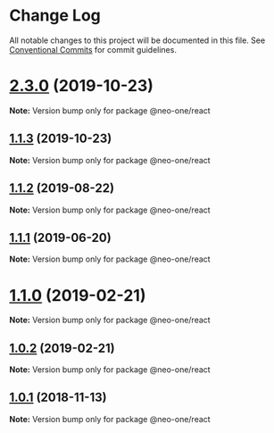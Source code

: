 # Change Log

All notable changes to this project will be documented in this file.
See [Conventional Commits](https://conventionalcommits.org) for commit guidelines.

# [2.3.0](https://github.com/neo-one-suite/neo-one/compare/@neo-one/react@1.1.3...@neo-one/react@2.3.0) (2019-10-23)

**Note:** Version bump only for package @neo-one/react





## [1.1.3](https://github.com/neo-one-suite/neo-one/compare/@neo-one/react@1.1.2...@neo-one/react@1.1.3) (2019-10-23)

**Note:** Version bump only for package @neo-one/react





## [1.1.2](https://github.com/neo-one-suite/neo-one/compare/@neo-one/react@1.1.1...@neo-one/react@1.1.2) (2019-08-22)

**Note:** Version bump only for package @neo-one/react





## [1.1.1](https://github.com/neo-one-suite/neo-one/compare/@neo-one/react@1.1.0...@neo-one/react@1.1.1) (2019-06-20)

**Note:** Version bump only for package @neo-one/react





# [1.1.0](https://github.com/neo-one-suite/neo-one/compare/@neo-one/react@1.0.2...@neo-one/react@1.1.0) (2019-02-21)

**Note:** Version bump only for package @neo-one/react





## [1.0.2](https://github.com/neo-one-suite/neo-one/compare/@neo-one/react@1.0.1...@neo-one/react@1.0.2) (2019-02-21)

**Note:** Version bump only for package @neo-one/react





## [1.0.1](https://github.com/neo-one-suite/neo-one/compare/@neo-one/react@1.0.0...@neo-one/react@1.0.1) (2018-11-13)

**Note:** Version bump only for package @neo-one/react
